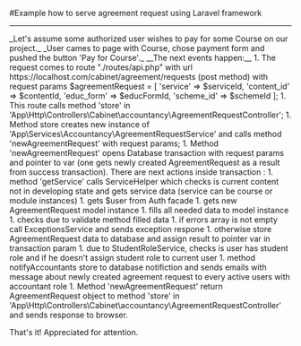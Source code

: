 #Example how to serve agreement request using Laravel framework
<hr>
_Let's assume some authorized user wishes to pay for some Course on our project._
_User cames to page with Course, chose payment form and pushed the button 'Pay for Course'._
__The next events happen:__
1. The request comes to route "./routes/api.php"
	with url https://localhost.com/cabinet/agreement/requests (post method)
	with request params $agreementRequest = [
		'service' => $serviceId,
		'content_id' => $contentId,
		'educ_form' => $educFormId,
		'scheme_id' => $schemeId
	];
1. This route calls method 'store' in 'App\Http\Controllers\Cabinet\accountancy\AgreementRequestController';
1. Method store creates new instance of 'App\Services\Accountancy\AgreementRequestService' and calls method 'newAgreementRequest'
	with request params;
1. Method 'newAgreementRequest' opens Database transaction with request params and pointer to var
	(one gets newly created AgreementRequest as a result from success transaction).
	There are next actions inside transaction :
	1. method 'getService' calls ServiceHelper which checks is current content not in developing state
		and gets service data (service can be course or module instances)
	1. gets $user from Auth facade
	1. gets new AgreementRequest model instance
	1. fills all needed data to model instance
	1. checks due to validate method filled data
	1. if errors array is not empty call ExceptionsService and sends exception respone
	1. otherwise store AgreementRequest data to database and assign result to pointer var in transaction param
	1. due to StudentRoleService, checks is user has student role and if he doesn't assign student role to current user
	1. method notifyAccountants store to database notifiction and sends emails with message about newly created agreement request
		to every active users with accountant role
1. Method 'newAgreementRequest' return AgreementRequest object to method 'store' in 'App\Http\Controllers\Cabinet\accountancy\AgreementRequestController' and sends response to browser.

That's it! Appreciated for attention.
	
